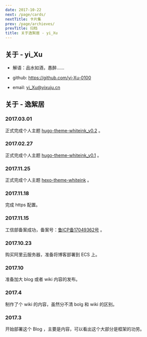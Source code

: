 ```yaml
---
date: 2017-10-22
next: /page/cards/
nextTitle: 卡片集
prev: /page/archieves/
prevTitle: 归档
title: 关于逸絮居 - yi_Xu
---
```



## <i class="icon-user"></i> 关于 - yi_Xu

+ 解语：品水如酒，愚醉……

+ github: https://github.com/yi-Xu-0100

+ email: [yi_Xu@yixuju.cn](mailto:yi_Xu@yixuju.cn)

## <i class="icon-home"></i> 关于 - 逸絮居

### 2017.03.01

正式完成个人主题 [hugo-theme-whiteink_v0.2](https://github.com/yi-Xu-0100/hugo-theme-whiteink/releases/tag/v0.2) 。

### 2017.02.27

正式完成个人主题 [hugo-theme-whiteink_v0.1](https://github.com/yi-Xu-0100/hugo-theme-whiteink/releases/tag/v1.0) 。

### 2017.11.25

正式完成个人主题 [hexo-theme-whiteink](https://github.com/yi-Xu-0100/hexo-theme-whiteink) 。

### 2017.11.18

完成 https 配置。

### 2017.11.15

工信部备案成功，备案号：[鲁ICP备17049362号](https://www.miitbeian.gov.cn) 。

### 2017.10.23

购买阿里云服务器，准备将博客部署到 ECS 上。

### 2017.10

准备加大 blog 或者 wiki 内容的发布。

### 2017.4

制作了个 wiki 的内容，虽然分不清 bolg 和 wiki 的区别。

### 2017.3

开始部署这个 Blog ，主要是内容，可以看出这个大部分是框架的功劳。